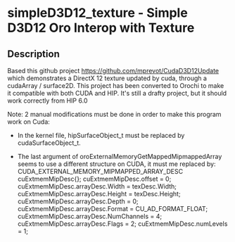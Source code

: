 # simpleD3D12_texture - Simple D3D12 Oro Interop with Texture

## Description

Based this github project https://github.com/mprevot/CudaD3D12Update which demonstrates a DirectX 12 texture updated by cuda, through a cudaArray / surface2D.
This project has been converted to Orochi to make it compatible with both CUDA and HIP.
It's still a drafty project, but it should work correctly from HIP 6.0

Note: 2 manual modifications must be done in order to make this program work on Cuda:

- In the kernel file, hipSurfaceObject_t must be replaced by cudaSurfaceObject_t.

- The last argument of oroExternalMemoryGetMappedMipmappedArray seems to use a different structure on CUDA, it must me replaced by:
CUDA_EXTERNAL_MEMORY_MIPMAPPED_ARRAY_DESC cuExtmemMipDesc{};
cuExtmemMipDesc.offset = 0;
cuExtmemMipDesc.arrayDesc.Width = texDesc.Width;
cuExtmemMipDesc.arrayDesc.Height = texDesc.Height;
cuExtmemMipDesc.arrayDesc.Depth = 0;
cuExtmemMipDesc.arrayDesc.Format = CU_AD_FORMAT_FLOAT;
cuExtmemMipDesc.arrayDesc.NumChannels = 4;
cuExtmemMipDesc.arrayDesc.Flags = 2;
cuExtmemMipDesc.numLevels = 1;

 